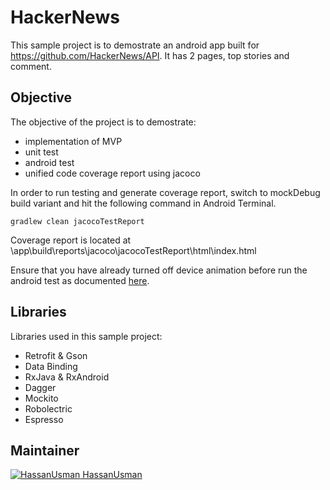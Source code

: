 # HackerNews

This sample project is to demostrate an android app built for https://github.com/HackerNews/API. It has 2 pages, top stories and comment. 

## Objective 
The objective of the project is to demostrate:
- implementation of MVP
- unit test 
- android test
- unified code coverage report using jacoco 

In order to run testing and generate coverage report, switch to mockDebug build variant and hit the following command in Android Terminal.

`gradlew clean jacocoTestReport`

Coverage report is located at \app\build\reports\jacoco\jacocoTestReport\html\index.html

Ensure that you have already turned off device animation before run the android test as documented [here](https://developer.android.com/training/testing/espresso/setup.html#set-up-environment).

## Libraries
Libraries used in this sample project:
- Retrofit & Gson
- Data Binding
- RxJava & RxAndroid
- Dagger
- Mockito
- Robolectric
- Espresso
 
 ## Maintainer
[![HassanUsman](https://avatars0.githubusercontent.com/u/10232094?v=4&s=40) HassanUsman](https://github.com/HassanUsman)  
